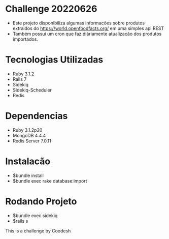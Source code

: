 # Challenge 20220626

- Este projeto disponibiliza algumas informacões sobre produtos extraidos do https://world.openfoodfacts.org/ em uma simples api REST
- Também possui um cron que faz diáriamente atualizacão dos produtos importados.

# Tecnologias Utilizadas

- Ruby 3.1.2
- Rails 7
- Sidekiq
- Sidekiq-Scheduler
- Redis

# Dependencias

- Ruby 3.1.2p20
- MongoDB 4.4.4
- Redis Server 7.0.11

# Instalacão

- $bundle install
- $bundle exec rake database:import

# Rodando Projeto

- $bundle exec sidekiq
- $rails s

This is a challenge by Coodesh
